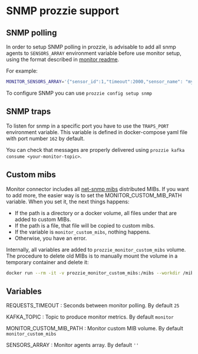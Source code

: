---
---

# SNMP prozzie support

## SNMP polling

In order to setup SNMP polling in prozzie, is advisable to add all snmp agents
to `SENSORS_ARRAY` environment variable before use monitor setup, using
the format described in
[monitor readme](https://github.com/wizzie-io/monitor#simple-snmp-monitoring).

For example:

```bash
MONITOR_SENSORS_ARRAY='{"sensor_id":1,"timeout":2000,"sensor_name": "my-sensor","sensor_ip": "172.18.0.1","snmp_version":"2c","community" : "public","monitors": [{"name": "mem_total", "oid": "HOST-RESOURCES-MIB::hrMemorySize.0", "unit": "%"}]}'
```

To configure SNMP you can use `prozzie config setup snmp`

## SNMP traps

To listen for snmp in a specific port you have to use the `TRAPS_PORT` environment variable. This variable is defined in docker-compose yaml file with port number `162` by default.

You can check that messages are properly delivered using `prozzie kafka consume <your-monitor-topic>`.

## Custom mibs

Monitor connector includes all
[net-snmp mibs](http://www.net-snmp.org/docs/mibs/) distributed MIBs. If you
want to add more, the easier way is to set the MONITOR_CUSTOM_MIB_PATH
variable. When you set it, the next things happens:

* If the path is a directory or a docker volume, all files under that are added to custom MIBs.
* If the path is a file, that file will be copied to custom mibs.
* If the variable is `monitor_custom_mibs`, nothing happens.
* Otherwise, you have an error.

Internally, all variables are added to `prozzie_monitor_custom_mibs` volume.
The procedure to delete old MIBs is to manually mount the volume in a temporary
container and delete it:

```bash
docker run --rm -it -v prozzie_monitor_custom_mibs:/mibs --workdir /mibs alpine sh
```

## Variables

REQUESTS_TIMEOUT
: Seconds between monitor polling. By default `25`

KAFKA_TOPIC
: Topic to produce monitor metrics. By default `monitor`

MONITOR_CUSTOM_MIB_PATH
: Monitor custom MIB volume. By default `monitor_custom_mibs`

SENSORS_ARRAY
: Monitor agents array. By default `''`
